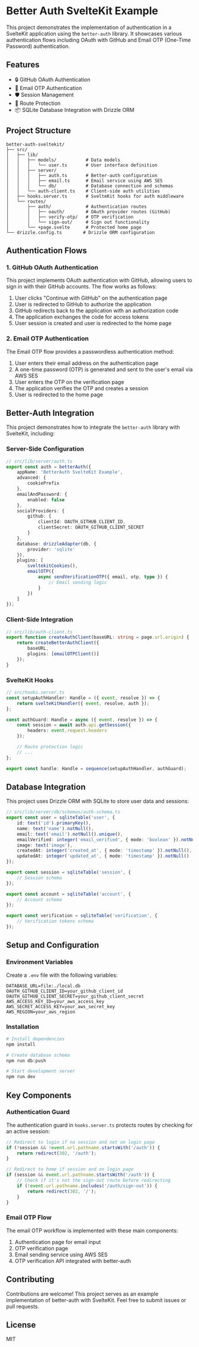 # Better Auth SvelteKit Example

This project demonstrates the implementation of authentication in a SvelteKit application using the `better-auth` library. It showcases various authentication flows including OAuth with GitHub and Email OTP (One-Time Password) authentication.

## Features

- 🔒 GitHub OAuth Authentication
- 📧 Email OTP Authentication
- 🛡️ Session Management
- 🔄 Route Protection
- 📦 SQLite Database Integration with Drizzle ORM

## Project Structure

```
better-auth-sveltekit/
├── src/
│   ├── lib/
│   │   ├── models/           # Data models
│   │   │   └── user.ts       # User interface definition
│   │   ├── server/
│   │   │   ├── auth.ts       # Better-auth configuration
│   │   │   ├── email.ts      # Email service using AWS SES
│   │   │   └── db/           # Database connection and schemas
│   │   └── auth-client.ts    # Client-side auth utilities
│   ├── hooks.server.ts       # SvelteKit hooks for auth middleware
│   └── routes/
│       ├── auth/             # Authentication routes
│       │   ├── oauth/        # OAuth provider routes (GitHub)
│       │   ├── verify-otp/   # OTP verification
│       │   └── sign-out/     # Sign out functionality
│       └── +page.svelte      # Protected home page
└── drizzle.config.ts        # Drizzle ORM configuration
```

## Authentication Flows

### 1. GitHub OAuth Authentication

This project implements OAuth authentication with GitHub, allowing users to sign in with their GitHub accounts. The flow works as follows:

1. User clicks "Continue with GitHub" on the authentication page
2. User is redirected to GitHub to authorize the application
3. GitHub redirects back to the application with an authorization code
4. The application exchanges the code for access tokens
5. User session is created and user is redirected to the home page

### 2. Email OTP Authentication

The Email OTP flow provides a passwordless authentication method:

1. User enters their email address on the authentication page
2. A one-time password (OTP) is generated and sent to the user's email via AWS SES
3. User enters the OTP on the verification page
4. The application verifies the OTP and creates a session
5. User is redirected to the home page

## Better-Auth Integration

This project demonstrates how to integrate the `better-auth` library with SvelteKit, including:

### Server-Side Configuration

```typescript
// src/lib/server/auth.ts
export const auth = betterAuth({
	appName: 'BetterAuth SvelteKit Example',
	advanced: {
		cookiePrefix
	},
	emailAndPassword: {
		enabled: false
	},
	socialProviders: {
		github: {
			clientId: OAUTH_GITHUB_CLIENT_ID,
			clientSecret: OAUTH_GITHUB_CLIENT_SECRET
		}
	},
	database: drizzleAdapter(db, {
		provider: 'sqlite'
	}),
	plugins: [
		sveltekitCookies(),
		emailOTP({
			async sendVerificationOTP({ email, otp, type }) {
				// Email sending logic
			}
		})
	]
});
```

### Client-Side Integration

```typescript
// src/lib/auth-client.ts
export function createAuthClient(baseURL: string = page.url.origin) {
	return createBetterAuthClient({
		baseURL,
		plugins: [emailOTPClient()]
	});
}
```

### SvelteKit Hooks

```typescript
// src/hooks.server.ts
const setupAuthHandler: Handle = ({ event, resolve }) => {
	return svelteKitHandler({ event, resolve, auth });
};

const authGuard: Handle = async ({ event, resolve }) => {
	const session = await auth.api.getSession({
		headers: event.request.headers
	});

	// Route protection logic
	// ...
};

export const handle: Handle = sequence(setupAuthHandler, authGuard);
```

## Database Integration

This project uses Drizzle ORM with SQLite to store user data and sessions:

```typescript
// src/lib/server/db/schemas/auth-schema.ts
export const user = sqliteTable('user', {
	id: text('id').primaryKey(),
	name: text('name').notNull(),
	email: text('email').notNull().unique(),
	emailVerified: integer('email_verified', { mode: 'boolean' }).notNull(),
	image: text('image'),
	createdAt: integer('created_at', { mode: 'timestamp' }).notNull(),
	updatedAt: integer('updated_at', { mode: 'timestamp' }).notNull()
});

export const session = sqliteTable('session', {
	// Session schema
});

export const account = sqliteTable('account', {
	// Account schema
});

export const verification = sqliteTable('verification', {
	// Verification tokens schema
});
```

## Setup and Configuration

### Environment Variables

Create a `.env` file with the following variables:

```
DATABASE_URL=file:./local.db
OAUTH_GITHUB_CLIENT_ID=your_github_client_id
OAUTH_GITHUB_CLIENT_SECRET=your_github_client_secret
AWS_ACCESS_KEY_ID=your_aws_access_key
AWS_SECRET_ACCESS_KEY=your_aws_secret_key
AWS_REGION=your_aws_region
```

### Installation

```bash
# Install dependencies
npm install

# Create database schema
npm run db:push

# Start development server
npm run dev
```

## Key Components

### Authentication Guard

The authentication guard in `hooks.server.ts` protects routes by checking for an active session:

```typescript
// Redirect to login if no session and not on login page
if (!session && !event.url.pathname.startsWith('/auth')) {
	return redirect(302, '/auth');
}

// Redirect to home if session and on login page
if (session && event.url.pathname.startsWith('/auth')) {
	// Check if it's not the sign-out route before redirecting
	if (!event.url.pathname.includes('/auth/sign-out')) {
		return redirect(302, '/');
	}
}
```

### Email OTP Flow

The email OTP workflow is implemented with these main components:

1. Authentication page for email input
2. OTP verification page
3. Email sending service using AWS SES
4. OTP verification API integrated with better-auth

## Contributing

Contributions are welcome! This project serves as an example implementation of better-auth with SvelteKit. Feel free to submit issues or pull requests.

## License

MIT
